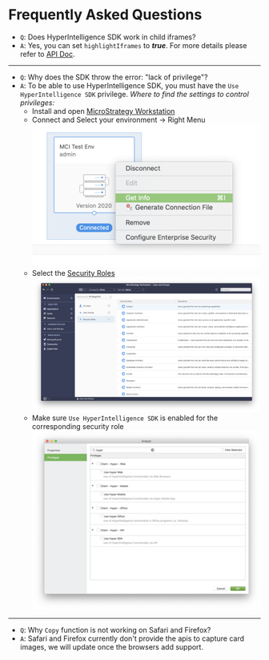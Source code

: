 # Frequently Asked Questions

- `Q`: Does HyperIntelligence SDK work in child iframes?
- `A`: Yes, you can set `highlightIframes` to ***true***.
  For more details please refer to [API Doc](api.md#mstrHyper).

---

- `Q`: Why does the SDK throw the error: "lack of privilege"?
- `A`: To be able to use HyperIntelligence SDK, you must have the `Use HyperIntelligence SDK` privilege.
  *Where to find the settings to control privileges:*
  - Install and open [MicroStrategy Workstation](https://www2.microstrategy.com/producthelp/current/Workstation/WebHelp/Lang_1033/Content/home_workstation.htm)
  - Connect and Select your environment -> Right Menu
  ![picture 3](./img/env_getinfo.png)  
  - Select the [Security Roles](https://www2.microstrategy.com/producthelp/current/Workstation/WebHelp/Lang_1033/Content/create_security_roles.htm)
  ![picture 2](./img/security_roles.png)  
  - Make sure `Use HyperIntelligence SDK` is enabled for the corresponding security role
  ![picture 1](./img/privileges.png)  

---
- `Q`: Why `Copy` function is not working on Safari and Firefox?
- `A`: Safari and Firefox currently don't provide the apis to capture card images, we will update once the browsers add support.